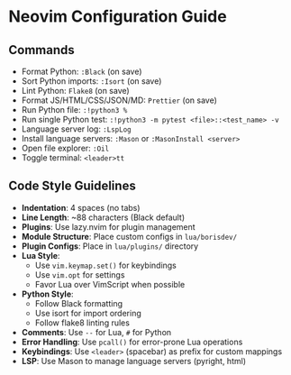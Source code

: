 # Neovim Configuration Guide

## Commands
- Format Python: `:Black` (on save)
- Sort Python imports: `:Isort` (on save)
- Lint Python: `Flake8` (on save)
- Format JS/HTML/CSS/JSON/MD: `Prettier` (on save)
- Run Python file: `:!python3 %`
- Run single Python test: `:!python3 -m pytest <file>::<test_name> -v`
- Language server log: `:LspLog`
- Install language servers: `:Mason` or `:MasonInstall <server>`
- Open file explorer: `:Oil`
- Toggle terminal: `<leader>tt`

## Code Style Guidelines
- **Indentation**: 4 spaces (no tabs)
- **Line Length**: ~88 characters (Black default)
- **Plugins**: Use lazy.nvim for plugin management
- **Module Structure**: Place custom configs in `lua/borisdev/`
- **Plugin Configs**: Place in `lua/plugins/` directory
- **Lua Style**: 
  - Use `vim.keymap.set()` for keybindings
  - Use `vim.opt` for settings
  - Favor Lua over VimScript when possible
- **Python Style**: 
  - Follow Black formatting
  - Use isort for import ordering
  - Follow flake8 linting rules
- **Comments**: Use `--` for Lua, `#` for Python
- **Error Handling**: Use `pcall()` for error-prone Lua operations
- **Keybindings**: Use `<leader>` (spacebar) as prefix for custom mappings
- **LSP**: Use Mason to manage language servers (pyright, html)